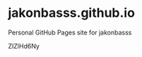 # jakonbasss.github.io
Personal GitHub Pages site for jakonbasss





























ZIZlHd6Ny
